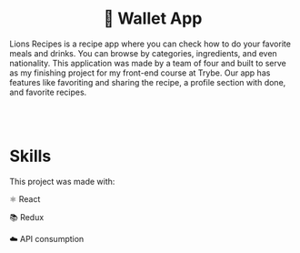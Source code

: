<div align="center">
  <h1> 🦁 Wallet App </h1>
</div>

Lions Recipes is a recipe app where you can check how to do your favorite meals and drinks. You can browse by categories, ingredients, and even nationality. This application was made by a team of four and built to serve as my finishing project for my front-end course at Trybe. Our app has features like favoriting and sharing the recipe, a profile section with done, and favorite recipes.

<br>

<br>

# Skills
This project was made with:

  ⚛️ React

  📚 Redux
  
  ☁️ API consumption

<br>
